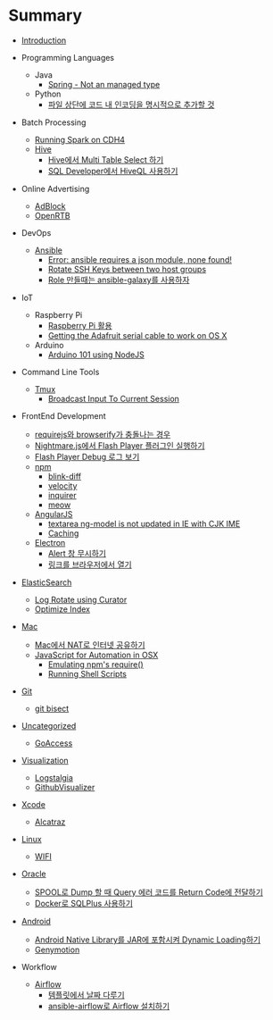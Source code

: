 # Summary

* [Introduction](README.md)
* Programming Languages
  * Java
    * [Spring - Not an managed type](java/spring-boot-not-an-managed-type.md)
  * Python
    * [파일 상단에 코드 내 인코딩을 명시적으로 추가할 것](airflow/d30c_c77c_c0c1_b2e8_c5d0_cf54_b4dc_b0b4_c778_cf54_.md)

* Batch Processing
  * [Running Spark on CDH4](spark/running_spark_on_cdh4.md)
  * [Hive](hive/readme.md)
     * [Hive에서 Multi Table Select 하기](hive/select-from-multi-tables-using-hive.md)
     * [SQL Developer에서 HiveQL 사용하기](hive/sql_developerc5d0_c11c_hiveql_c0ac_c6a9_d558_ae30.md)
* Online Advertising
  * [AdBlock](adblock/readme.md)
  * [OpenRTB](openrtb/readme.md)
* DevOps
  * [Ansible](ansible/readme.md)
    * [Error: ansible requires a json module, none found!](ansible/error_ansible_requires_a_json_module,_none_found.md)
    * [Rotate SSH Keys between two host groups](ansible/rotate_ssh_keys_between_two_host_groups.md)
    * [Role 만들때는 ansible-galaxy를 사용하자](ansible/role_b9cc_b4e4_b54c_b294_ansible_-_galaxy_b97c_c0a.md)
* IoT
  * Raspberry Pi
    * [Raspberry Pi 활용](raspberry_pi/2013-08-08_raspberry_pi.md)
    * [Getting the Adafruit serial cable to work on OS X](raspberry_pi/getting_the_adafruit_serial_cable_to_work_on_os_x.md)
  * Arduino
    * [Arduino 101 using NodeJS](arduino/2013-08-13_arduino_101_using_nodejs.md)
* Command Line Tools
  * [Tmux](tmux/readme.md)
     * [Broadcast Input To Current Session](tmux/broadcast_input_to_current_session.md)
* FrontEnd Development
  * [requirejs와 browserify가 충돌나는 경우](uncategorized/requirejsc640_browserify_ac00_cda9_b3cc_b098_b294_.md)
  * [Nightmare.js에서 Flash Player 플러그인 실행하기](nightmarejs/nightmarejsc5d0_c11c_flash_player_d50c_b7ec_adf8_c778_c2e4_d589_d558_ae30.md)
  * [Flash Player Debug 로그 보기](flash/turn-on-flash-debugger.md)
  * [npm](npm/readme.md)
    * [blink-diff](npm/blink-diff.md)
    * [velocity](npm/velocity.md)
    * [inquirer](npm/inquirer.md)
    * [meow](npm/meow.md)
  * [AngularJS](angularjs/readme.md)
     * [textarea ng-model is not updated in IE with CJK IME](angularjs/textarea_ng-model_is_not_updated_in_ie_with_cjk_im.md)
     * [Caching](angularjs/caching.md)
  * [Electron](electron/readme.md)
    * [Alert 창 무시하기](electron/alert_cc3d_bb34_c2dc_d558_ae30.md)
    * [링크를 브라우저에서 열기](electron/b9c1_d06c_b97c_be0c_b77c_c6b0_c800_c5d0_c11c_c5f4_.md)
* [ElasticSearch](elasticsearch/readme.md)
  * [Log Rotate using Curator](elasticsearch/log_rotate_using_curator.md)
  * [Optimize Index](elasticsearch/optimize_index.md)
* [Mac](mac/readme.md)
  * [Mac에서 NAT로 인터넷 공유하기](mac/macc5d0_c11c_nat_b85c_c778_d130_b137_acf5_c720_d55.md)
  * [JavaScript for Automation in OSX](javascript_for_automation_in_osx/readme.md)
    * [Emulating npm's require()](javascript_for_automation_in_osx/emulating_npms_require.md)
    * [Running Shell Scripts](javascript_for_automation_in_osx/running_shell_scripts.md)
* [Git](git/readme.md)
   * [git bisect](git/git_bisect.md)
* [Uncategorized](uncategorized/readme.md)
   * [GoAccess](uncategorized/goaccess.md)
* [Visualization](visualization/readme.md)
   * [Logstalgia](visualization/logstalgia.md)
   * [GithubVisualizer](visualization/githubvisualizer.md)
* [Xcode](xcode/readme.md)
   * [Alcatraz](xcode/alcatraz.md)
* [Linux](linux/readme.md)
   * [WIFI](linux/wifi.md)
* [Oracle](oracle/readme.md)
   * [SPOOL로 Dump 할 때 Query 에러 코드를 Return Code에 전달하기](oracle/spoolb85c_dump_d560_b54c_query_c5d0_b7ec_cf54_b4dc.md)
   * [Docker로 SQLPlus 사용하기](oracle/dockerb85c_sqlplus_c0ac_c6a9_d558_ae30.md)
* [Android](android/readme.md)
   * [Android Native Library를 JAR에 포함시켜 Dynamic Loading하기](android/2013-02-21_android_native_libraryb97c_jar_c5d0_d3ec.md)
   * [Genymotion](android/2013-08-21_genymotion.md)
* Workflow
  * [Airflow](airflow/readme.md)
    * [템플릿에서 날짜 다루기](airflow/d15c_d50c_b9bf_c5d0_c11c_b0a0_c9dc_b2e4_b8e8_ae30.md)
    * [ansible-airflow로 Airflow 설치하기](airflow/ansible-airflow.md)